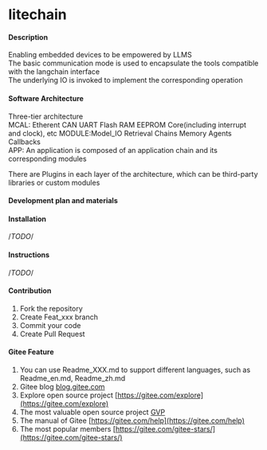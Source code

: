 # litechain

#### Description
Enabling embedded devices to be empowered by LLMS  
The basic communication mode is used to encapsulate the tools compatible with the langchain interface  
The underlying IO is invoked to implement the corresponding operation  

#### Software Architecture
Three-tier architecture  
MCAL: Etherent CAN UART Flash RAM EEPROM Core(including interrupt and clock), etc
MODULE:Model_IO Retrieval Chains Memory Agents Callbacks  
APP: An application is composed of an application chain and its corresponding modules  

There are Plugins in each layer of the architecture, which can be third-party libraries or custom modules

#### Development plan and materials



#### Installation
/*TODO*/

#### Instructions
/*TODO*/

#### Contribution

1.  Fork the repository  
2.  Create Feat_xxx branch  
3.  Commit your code  
4.  Create Pull Request  


#### Gitee Feature

1.  You can use Readme\_XXX.md to support different languages, such as Readme\_en.md, Readme\_zh.md
2.  Gitee blog [blog.gitee.com](https://blog.gitee.com)
3.  Explore open source project [https://gitee.com/explore](https://gitee.com/explore)
4.  The most valuable open source project [GVP](https://gitee.com/gvp)
5.  The manual of Gitee [https://gitee.com/help](https://gitee.com/help)
6.  The most popular members  [https://gitee.com/gitee-stars/](https://gitee.com/gitee-stars/)
